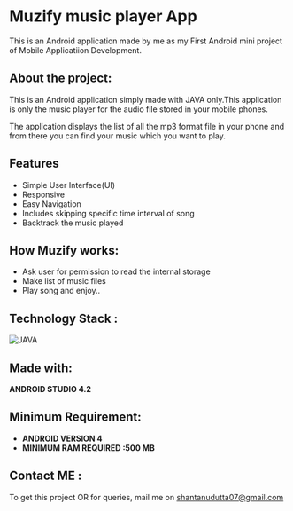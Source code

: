 

# Muzify music player App 

This is an Android application made by me as my First Android mini project of Mobile Applicatiion Development.
 


## About the project:
This is an Android application simply made with JAVA only.This application is only the music player for the audio file stored in your mobile phones.

The application displays the list of all the mp3 format file in your phone and from there you can find your music which you want to play.





## Features

- Simple User Interface(UI)
- Responsive
- Easy Navigation
- Includes skipping specific time interval of song
- Backtrack the music played


## How Muzify works: 

- Ask user for permission to read the internal storage
- Make list of music files
- Play song and enjoy..

## Technology Stack :



![JAVA](https://img.icons8.com/color/48/000000/java.png) 



## Made with:

**ANDROID STUDIO 4.2**

## Minimum Requirement:

- **ANDROID VERSION 4**
- **MINIMUM RAM REQUIRED :500 MB**





## Contact ME : 

To get this project OR for queries, mail me on shantanudutta07@gmail.com

